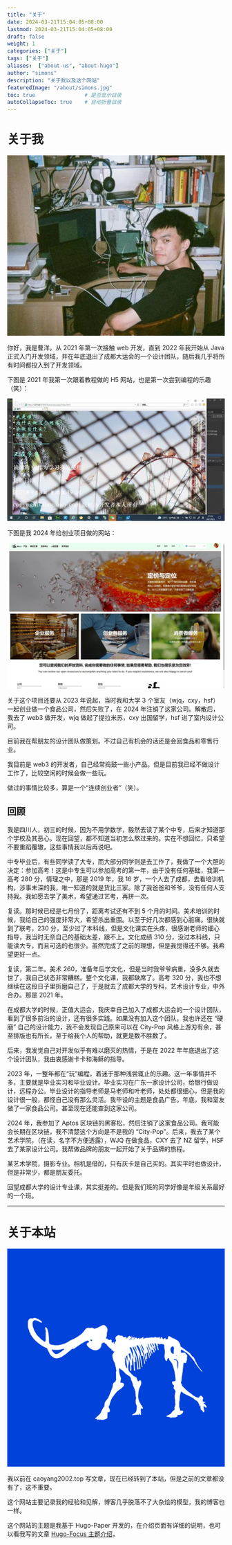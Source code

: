 ```yaml
---
title: "关于"
date: 2024-03-21T15:04:05+08:00
lastmod: 2024-03-21T15:04:05+08:00
draft: false
weight: 1
categories: ["关于"]
tags: ["关于"]
aliases:  ["about-us", "about-hugo"]
author: "simons"
description: "关于我以及这个网站"
featuredImage: "/about/simons.jpg"
toc: true                # 是否显示目录
autoCollapseToc: true    # 自动折叠目录
---
```


# 关于我

![me](/about/simons.jpg)

你好，我是曹洋。从 2021 年第一次接触 web 开发，直到 2022 年我开始从 Java 正式入门开发领域，并在年底退出了成都大运会的一个设计团队，随后我几乎将所有时间都投入到了开发领域。

下图是 2021 年我第一次跟着教程做的 H5 网站，也是第一次尝到编程的乐趣（笑）：

![first_h5](/about/history/first_h5.jpg)

下图是我 2024 年给创业项目做的网站：

![chyraw_food](/about/history/chyraw_food.jpg)

关于这个项目还要从 2023 年说起，当时我和大学 3 个室友（wjq，cxy，hsf）一起创业做一个食品公司，然后失败了，在 2024 年注销了这家公司。解散后，我去了 web3 做开发，wjq 做起了提拉米苏，cxy 出国留学，hsf 进了室内设计公司。

目前我在帮朋友的设计团队做策划。不过自己有机会的话还是会回食品和零售行业。

我目前是 web3 的开发者，自己经常捣鼓一些小产品。但是目前我已经不做设计工作了，比较空闲的时候会做一些玩。

做过的事情比较多，算是一个“连续创业者”（笑）。

## 回顾

我是四川人，初三的时候，因为不用学数学，毅然去读了某个中专，后来才知道那个学校及其恶心。现在回望，都不知道当初怎么熬过来的。实在不想回忆，只希望不要重蹈覆辙，这些事情我以后再说吧。

中专毕业后，有些同学读了大专，而大部分同学则是去工作了，我做了一个大胆的决定：参加高考！这是中专生可以参加高考的第一年，由于没有任何基础，我第一高考 280 分，情理之中，那是 2019 年，我 16 岁，一个人去了成都，去看培训机构，涉事未深的我，唯一知道的就是货比三家。除了我爸爸和爷爷，没有任何人支持我。我如愿去学了美术，希望通过艺考，再拼一次。

复读。那时候已经是七月份了，距离考试还有不到 5 个月的时间。美术培训的时候，我给自己的强度非常大，希望杀出重围。以至于好几次都感到心脏痛。很快就到了联考，230 分，至少过了本科线，但是文化课实在头疼，很感谢老师的细心指导，我当时无奈自己的基础太差，跟不上。文化成绩  310 分，没过本科线，只能读大专，而且可选的也很少。虽然完成了之前的理想，但是我觉得还不够。我希望更好一点。

复读，第二年。美术 260，准备年后学文化，但是当时我爷爷病重，没多久就去世了，我自己状态非常糟糕。整个文化课，我都缺席了。高考 320 分，我也不想继续在这段日子里折磨自己了，于是就去了成都大学的专科，艺术设计专业，中外合办。那是 2021 年。

在成都大学的时候，正值大运会，我庆幸自己加入了成都大运会的一个设计团队，看到了很多前沿的设计，还有很多实践。如果没有加入这个团队，我也许还在 “硬磨” 自己的设计能力，我不会发现自己原来可以在 City-Pop 风格上游刃有余，甚至排版也有所长，至于给我个人的帮助，就更是数不胜数了。

后来，我发觉自己对开发似乎有难以磨灭的热情，于是在 2022 年年底退出了这个设计团队，我由衷感谢卡卡和海稣的指导。

2023 年，一整年都在“玩”编程，着迷于那种浅尝辄止的乐趣。这一年事情并不多，主要就是毕业实习和毕业设计。毕业实习在广东一家设计公司，给银行做设计，远程办公。毕业设计的指导老师是马老师和叶老师，处处都很细心，但是我的设计很一般，都怪自己没有那么灵活。我毕设的主题是食品广告。年底，我和室友做了一家食品公司。甚至现在还能查到这家公司。

2024 年，我参加了 Aptos 区块链的黑客松，然后注销了这家食品公司。我可能会长期在区块链，我不清楚这个方向是不是我的 “City-Pop”。后来，我去了某个艺术学院，（在读，名字不方便透露），WJQ 在做食品，CXY 去了 NZ 留学，HSF 去了某家设计公司。我帮做品牌的朋友一起开始了关于品牌的旅程。

某艺术学院，摄影专业。相机是借的，只有灰卡是自己买的。其实平时也做设计，但是非常少，都是朋友委托。

回望成都大学的设计专业课，其实挺差的。但是我们班的同学好像是年级关系最好的一个班。

---

# 关于本站

![logo](/about/site_info/logo.jpg)

我以前在 caoyang2002.top 写文章，现在已经转到了本站，但是之前的文章都没有了，这不重要。

这个网站主要记录我的经验和见解，博客几乎脱落不了大杂烩的模型，我的博客也一样。

这个网站的主题是我基于 Hugo-Paper 开发的，在介绍页面有详细的说明，也可以看我写的文章 [Hugo-Focus 主题介绍](/post/2025/01/hugo-focus-info/)，
